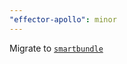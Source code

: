 ```yaml
---
"effector-apollo": minor
---
```


Migrate to [`smartbundle`](https://github.com/XaveScor/smartbundle)
